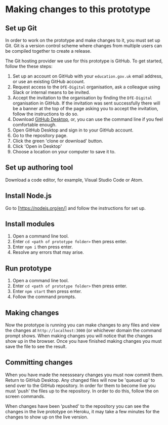 # Making changes to this prototype

## Set up Git

In order to work on the prototype and make changes to it, you must set up Git. Git is a version control scheme where changes from multiple users can be compiled together to create a release.

The Git hosting provider we use for this prototype is GitHub. To get started, follow the these steps:

1. Set up an account on GitHub with your `education.gov.uk` email address, or use an existing GitHub account.
1. Request access to the `DfE-Digital` organisation, ask a colleague using Slack or internal means to be invited.
1. Accept the invitation to the organisation by finding the `DfE-Digital` organisation in GitHub. If the invitation was sent successfully there will be a banner at the top of the page asking you to accept the invitation, follow the instructions to do so.
1. Download [GitHub Desktop](https://desktop.github.com), or, you can use the command line if you feel comfortable enough.
1. Open GitHub Desktop and sign in to your GitHub account.
1. Go to the repository page.
1. Click the green 'clone or download' button.
1. Click 'Open in Desktop'
1. Choose a location on your computer to save it to.

## Set up authoring tool

Download a code editor, for example, Visual Studio Code or Atom.

## Install Node.js

Go to [https://nodejs.org/en/] and follow the instructions for set up.

## Install modules

1. Open a command line tool.
1. Enter `cd <path of prototype folder>` then press enter.
1. Enter `npm i` then press enter.
1. Resolve any errors that may arise.

## Run prototype

1. Open a command line tool.
1. Enter `cd <path of prototype folder>` then press enter.
1. Enter `npm start` then press enter.
1. Follow the command prompts.

## Making changes

Now the prototype is running you can make changes to any files and view the changes at `http://localhost:3000` (or whichever domain the command prompt shows. When making changes you will notice that the changes show up in the browser. Once you have finished making changes you must save the file to see the result.

## Committing changes

When you have made the neessseary changes you must now commit them. Return to GitHub Desktop. Any changed files will now be 'queued up' to send over to the GitHub repository. In order for them to become live you must 'push' the files up to the repository. In order to do this, follow the on screen commands.

When changes have been 'pushed' to the repository you can see the changes in the live prototype on Heroku, it may take a few minutes for the changes to show up on the live version.
